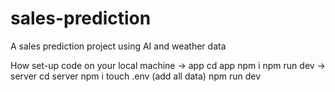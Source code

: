# sales-prediction
A sales prediction project using AI and weather data

How set-up code on your local machine
 -> app
    cd app
    npm i
    npm run dev
-> server
    cd server
    npm i
    touch .env (add all data)
    npm run dev